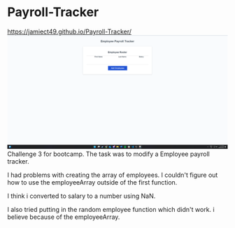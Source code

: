 # Payroll-Tracker
https://jamiect49.github.io/Payroll-Tracker/
![alt text](image-1.png)
Challenge 3 for bootcamp.
The task was to modify a Employee payroll tracker.

I had problems with creating the array of employees. I couldn't figure out how to
use the employeeArray outside of the first function.

I think i converted to salary to a number using NaN.

I also tried putting in the random employee function which didn't work. i believe because of the
employeeArray.